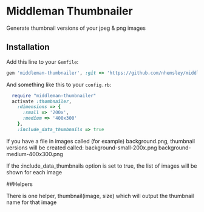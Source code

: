 # Middleman Thumbnailer

Generate thumbnail versions of your jpeg & png images

## Installation

Add this line to your `Gemfile`:

```ruby
gem 'middleman-thumbnailer', :git => 'https://github.com/nhemsley/middleman-directory.git'
```

And something like this to your `config.rb`:

```ruby
  require "middleman-thumbnailer"
  activate :thumbnailer, 
    :dimensions => {
      :small => '200x',
      :medium => '400x300'
    },
    :include_data_thumbnails => true
```

If you have a file in images called (for example) background.png, thumbnail versions will be created called:
  background-small-200x.png
  background-medium-400x300.png

If the :include_data_thumbnails option is set to true, the list of images will be shown for each image

##Helpers

There is one helper, thumbnail(image, size) which will output the thumbnail name for that image